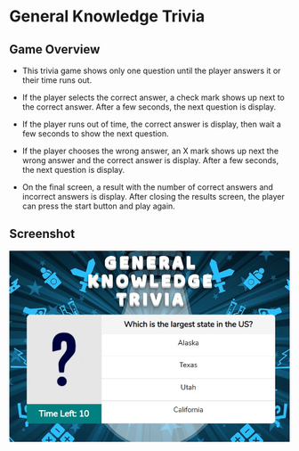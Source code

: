 # General Knowledge Trivia

## Game Overview

- This trivia game shows only one question until the player answers it or their time runs out.

- If the player selects the correct answer, a check mark shows up next to the correct answer. After a few seconds, the next question is display.

- If the player runs out of time, the correct answer is display, then wait a few seconds to show the next question.

- If the player chooses the wrong answer, an X mark shows up next the wrong answer and the correct answer is display. After a few seconds, the next question is display.

- On the final screen, a result with the number of correct answers and incorrect answers is display. After closing the results screen, the player can press the start button and play again.

## Screenshot

![](assets/images/screenshot.JPG)

